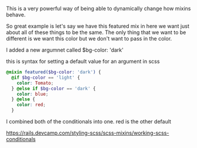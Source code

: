 This is a very powerful way of being able to dynamically change how mixins behave.

So great example is let's say we have this featured mix in here we want just about all of these things to be the same. The only thing that we want to be different is we want this color but we don't want to pass in the color.

I added a new argumnet called $bg-color: 'dark'

this is syntax for setting a default value for an argument in scss

```scss
@mixin featured($bg-color: 'dark') {
  @if $bg-color == 'light' {
    color: Tomato;  
  } @else if $bg-color == 'dark' {
    color: blue;  
  } @else {
    color: red; 
  }

```

I combined both of the conditionals into one. red is the other default 


https://rails.devcamp.com/styling-scss/scss-mixins/working-scss-conditionals
